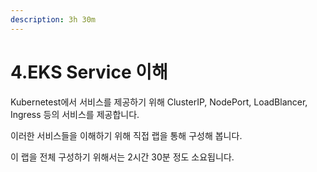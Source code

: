 ```yaml
---
description: 3h 30m
---
```


# 4.EKS Service 이해

Kubernetest에서 서비스를 제공하기 위해 ClusterIP, NodePort, LoadBlancer, Ingress 등의 서비스를 제공합니다.

이러한 서비스들을 이해하기 위해 직접 랩을 통해 구성해 봅니다.&#x20;

이 랩을 전체 구성하기 위해서는 2시간 30분 정도 소요됩니다.&#x20;

